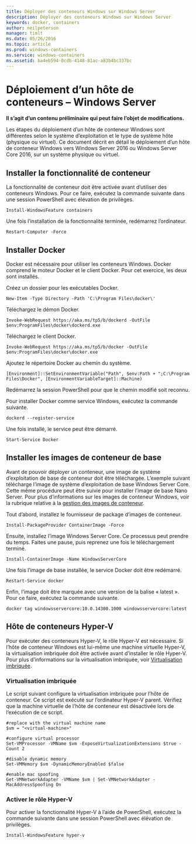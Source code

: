 ```yaml
---
title: Déployer des conteneurs Windows sur Windows Server
description: Déployer des conteneurs Windows sur Windows Server
keywords: docker, containers
author: neilpeterson
manager: timlt
ms.date: 05/26/2016
ms.topic: article
ms.prod: windows-containers
ms.service: windows-containers
ms.assetid: ba4eb594-0cdb-4148-81ac-a83b4bc337bc
---
```


# Déploiement d’un hôte de conteneurs – Windows Server

**Il s’agit d’un contenu préliminaire qui peut faire l’objet de modifications.**

Les étapes du déploiement d’un hôte de conteneur Windows sont différentes selon le système d’exploitation et le type de système hôte (physique ou virtuel). Ce document décrit en détail le déploiement d’un hôte de conteneur Windows vers Windows Server 2016 ou Windows Server Core 2016, sur un système physique ou virtuel.

## Installer la fonctionnalité de conteneur

La fonctionnalité de conteneur doit être activée avant d’utiliser des conteneurs Windows. Pour ce faire, exécutez la commande suivante dans une session PowerShell avec élévation de privilèges.

```none
Install-WindowsFeature containers
```

Une fois l’installation de la fonctionnalité terminée, redémarrez l’ordinateur.

```none
Restart-Computer -Force
```

## Installer Docker

Docker est nécessaire pour utiliser les conteneurs Windows. Docker comprend le moteur Docker et le client Docker. Pour cet exercice, les deux sont installés.

Créez un dossier pour les exécutables Docker.

```none
New-Item -Type Directory -Path 'C:\Program Files\docker\'
```

Téléchargez le démon Docker.

```none
Invoke-WebRequest https://aka.ms/tp5/b/dockerd -OutFile $env:ProgramFiles\docker\dockerd.exe
```

Téléchargez le client Docker.

```none
Invoke-WebRequest https://aka.ms/tp5/b/docker -OutFile $env:ProgramFiles\docker\docker.exe
```

Ajoutez le répertoire Docker au chemin du système.

```none
[Environment]::SetEnvironmentVariable("Path", $env:Path + ";C:\Program Files\Docker", [EnvironmentVariableTarget]::Machine)
```

Redémarrez la session PowerShell pour que le chemin modifié soit reconnu.

Pour installer Docker comme service Windows, exécutez la commande suivante.

```none
dockerd --register-service
```

Une fois installé, le service peut être démarré.

```none
Start-Service Docker
```

## Installer les images de conteneur de base

Avant de pouvoir déployer un conteneur, une image de système d’exploitation de base de conteneur doit être téléchargée. L’exemple suivant télécharge l’image de système d’exploitation de base Windows Server Core. Cette même procédure peut être suivie pour installer l’image de base Nano Server. Pour plus d’informations sur les images de conteneur Windows, voir la rubrique relative à la [gestion des images de conteneur](../management/manage_images.md).

Tout d’abord, installez le fournisseur de package d’images de conteneur.

```none
Install-PackageProvider ContainerImage -Force
```

Ensuite, installez l’image Windows Server Core. Ce processus peut prendre du temps. Faites une pause, puis reprenez une fois le téléchargement terminé.

```none
Install-ContainerImage -Name WindowsServerCore    
```

Une fois l’image de base installée, le service Docker doit être redémarré.

```none
Restart-Service docker
```

Enfin, l’image doit être marquée avec une version de la balise « latest ». Pour ce faire, exécutez la commande suivante.

```none
docker tag windowsservercore:10.0.14300.1000 windowsservercore:latest
```

## Hôte de conteneurs Hyper-V

Pour exécuter des conteneurs Hyper-V, le rôle Hyper-V est nécessaire. Si l’hôte de conteneur Windows est lui-même une machine virtuelle Hyper-V, la virtualisation imbriquée doit être activée avant d’installer le rôle Hyper-V. Pour plus d’informations sur la virtualisation imbriquée, voir [Virtualisation imbriquée]( https://msdn.microsoft.com/en-us/virtualization/hyperv_on_windows/user_guide/nesting).

### Virtualisation imbriquée

Le script suivant configure la virtualisation imbriquée pour l’hôte de conteneur. Ce script est exécuté sur l’ordinateur Hyper-V parent. Vérifiez que la machine virtuelle de l’hôte de conteneur est désactivée lors de l’exécution de ce script.

```none
#replace with the virtual machine name
$vm = "<virtual-machine>"

#configure virtual processor
Set-VMProcessor -VMName $vm -ExposeVirtualizationExtensions $true -Count 2

#disable dynamic memory
Set-VMMemory $vm -DynamicMemoryEnabled $false

#enable mac spoofing
Get-VMNetworkAdapter -VMName $vm | Set-VMNetworkAdapter -MacAddressSpoofing On
```

### Activer le rôle Hyper-V

Pour activer la fonctionnalité Hyper-V à l’aide de PowerShell, exécutez la commande suivante dans une session PowerShell avec élévation de privilèges.

```none
Install-WindowsFeature hyper-v
```


<!--HONumber=Jun16_HO2-->


